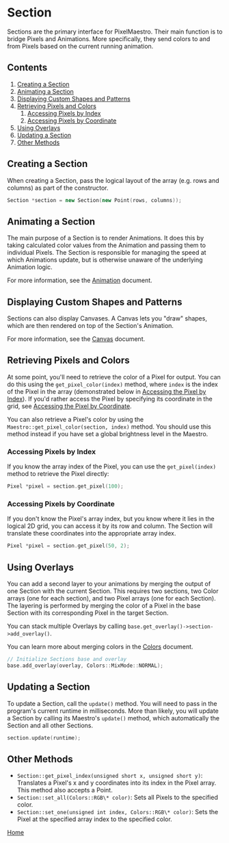 # Section
Sections are the primary interface for PixelMaestro. Their main function is to bridge Pixels and Animations. More specifically, they send colors to and from Pixels based on the current running animation.

## Contents
1. [Creating a Section](#creating-a-section)
2. [Animating a Section](#animating-a-section)
3. [Displaying Custom Shapes and Patterns](#displaying-custom-shapes-and-patterns)
4. [Retrieving Pixels and Colors](#retrieving-pixels-and-colors)
	1. [Accessing Pixels by Index](#accessing-pixels-by-index)
	2. [Accessing Pixels by Coordinate](#accessing-pixels-by-coordinate)
5. [Using Overlays](#using-overlays)
6. [Updating a Section](#updating-a-section)
7. [Other Methods](#other-methods)

## Creating a Section
When creating a Section, pass the logical layout of the array (e.g. rows and columns) as part of the constructor.
```c++
Section *section = new Section(new Point(rows, columns));
```

## Animating a Section
The main purpose of a Section is to render Animations. It does this by taking calculated color values from the Animation and passing them to individual Pixels. The Section is responsible for managing the speed at which Animations update, but is otherwise unaware of the underlying Animation logic.

For more information, see the [Animation](animation.md) document.

## Displaying Custom Shapes and Patterns
Sections can also display Canvases. A Canvas lets you "draw" shapes, which are then rendered on top of the Section's Animation.

For more information, see the [Canvas](canvas.md) document.

## Retrieving Pixels and Colors
At some point, you'll need to retrieve the color of a Pixel for output. You can do this using the `get_pixel_color(index)` method, where `index` is the index of the Pixel in the array (demonstrated below in [Accessing the Pixel by Index](#accessing-the-pixel-by-index)). If you'd rather access the Pixel by specifying its coordinate in the grid, see [Accessing the Pixel by Coordinate](#accessing-the-pixel-by-coordinate).

You can also retrieve a Pixel's color by using the `Maestro::get_pixel_color(section, index)` method. You should use this method instead if you have set a global brightness level in the Maestro.

### Accessing Pixels by Index
If you know the array index of the Pixel, you can use the `get_pixel(index)` method to retrieve the Pixel directly:
```c++
Pixel *pixel = section.get_pixel(100);
```

### Accessing Pixels by Coordinate
If you don't know the Pixel's array index, but you know where it lies in the logical 2D grid, you can access it by its row and column. The Section will translate these coordinates into the appropriate array index.
```c++
Pixel *pixel = section.get_pixel(50, 2);
```

## Using Overlays
You can add a second layer to your animations by merging the output of one Section with the current Section. This requires two sections, two Color arrays (one for each section), and two Pixel arrays (one for each Section). The layering is performed by merging the color of a Pixel in the base Section with its corresponding Pixel in the target Section.

You can stack multiple Overlays by calling `base.get_overlay()->section->add_overlay()`.

You can learn more about merging colors in the [Colors](colors.md) document.

```c++
// Initialize Sections base and overlay
base.add_overlay(overlay, Colors::MixMode::NORMAL);
```

## Updating a Section
To update a Section, call the `update()` method. You will need to pass in the program's current runtime in milliseconds. More than likely, you will update a Section by calling its Maestro's `update()` method, which automatically the Section and all other Sections.

```c++
section.update(runtime);
```

## Other Methods
* `Section::get_pixel_index(unsigned short x, unsigned short y)`: Translates a Pixel's x and y coordinates into its index in the Pixel array. This method also accepts a Point.
* `Section::set_all(Colors::RGB\* color)`: Sets all Pixels to the specified color.
* `Section::set_one(unsigned int index, Colors::RGB\* color)`: Sets the Pixel at the specified array index to the specified color.

[Home](README.md)
